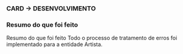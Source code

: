 ### CARD -> DESENVOLVIMENTO
### Resumo do que foi feito
Resumo do que foi feito Todo o processo de tratamento de erros foi implementado para a entidade Artista.